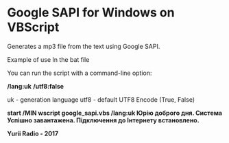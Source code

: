 <h1>Google SAPI for Windows on VBScript</h1>

Generates a mp3 file from the text using Google SAPI.

Example of use In the bat file

You can run the script with a command-line option:

<b>/lang:uk</b>
<b>/utf8:false</b>

uk - generation language
utf8 - default UTF8 Encode (True, False)

<b>start /MIN wscript google_sapi.vbs /lang:uk Юрiю доброго дня. Система Успiшно завантажена. Пiдключення до Iнтернету встановлено.</b>

<b>Yurii Radio - 2017</b>